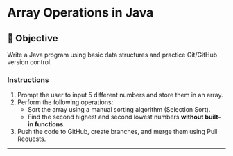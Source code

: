 # Array Operations in Java

## 📌 Objective
Write a Java program using basic data structures and practice Git/GitHub version control.

### Instructions
1. Prompt the user to input 5 different numbers and store them in an array.  
2. Perform the following operations:
   - Sort the array using a manual sorting algorithm (Selection Sort).  
   - Find the second highest and second lowest numbers **without built-in functions**.  
3. Push the code to GitHub, create branches, and merge them using Pull Requests.

---
